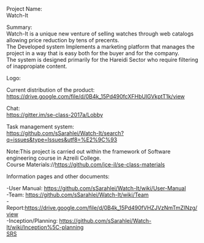 Project Name:  
Watch-It  

Summary:  
Watch-It is a unique new venture of selling watches through web catalogs allowing price reduction by tens of precents.  
The Developed system Implements a marketing platform that manages the project in a way that is easy both for the buyer and for the company.  
The system is designed primarily for the Hareidi Sector who require filtering of inappropiate content.  

Logo:  

Current distribution of the product:  
https://drive.google.com/file/d/0B4k_15Pd490fcXFHbUlGVkptT1k/view
  
Chat:  
https://gitter.im/se-class-2017a/Lobby

Task management system:  
https://github.com/sSarahlei/Watch-It/search?q=issues&type=Issues&utf8=%E2%9C%93  

Note:This project is carried out within the framework of Software engineering course in Azreili College.  
      Course Materials://https://github.com/jce-il/se-class-materials   

Information pages and other documents:  

-User Manual:  https://github.com/sSarahlei/Watch-It/wiki/User-Manual  
-Team:  https://github.com/sSarahlei/Watch-It/wiki/Team  
-Report:https://drive.google.com/file/d/0B4k_15Pd490fVHZJVzNmTmZINzg/view    
-Inception/Planning: https://github.com/sSarahlei/Watch-It/wiki/Inception%5C-planning   
[SRS](https://github.com/sSarahlei/Watch-It/wiki/SRS)








